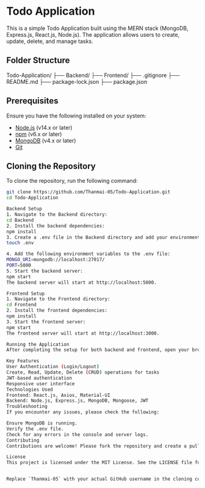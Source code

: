 # Todo Application

This is a simple Todo Application built using the MERN stack (MongoDB, Express.js, React.js, Node.js). The application allows users to create, update, delete, and manage tasks.

## Folder Structure

Todo-Application/
├── Backend/
├── Frontend/
├── .gitignore
├── README.md
├── package-lock.json
├── package.json


## Prerequisites

Ensure you have the following installed on your system:

- [Node.js](https://nodejs.org/) (v14.x or later)
- [npm](https://www.npmjs.com/) (v6.x or later)
- [MongoDB](https://www.mongodb.com/) (v4.x or later)
- [Git](https://git-scm.com/)

## Cloning the Repository

To clone the repository, run the following command:

```bash
git clone https://github.com/Thanmai-05/Todo-Application.git
cd Todo-Application

Backend Setup
1. Navigate to the Backend directory:
cd Backend
2. Install the backend dependencies:
npm install
3. Create a .env file in the Backend directory and add your environment variables:
touch .env

4. Add the following environment variables to the .env file:
MONGO_URI=mongodb://localhost:27017/
PORT=5000
5. Start the backend server:
npm start
The backend server will start at http://localhost:5000.

Frontend Setup
1. Navigate to the Frontend directory:
cd Frontend
2. Install the frontend dependencies:
npm install
3. Start the frontend server:
npm start
The frontend server will start at http://localhost:3000.

Running the Application
After completing the setup for both backend and frontend, open your browser and navigate to http://localhost:3000 to use the Todo Application.

Key Features
User Authentication (Login/Logout)
Create, Read, Update, Delete (CRUD) operations for tasks
JWT-based authentication
Responsive user interface
Technologies Used
Frontend: React.js, Axios, Material-UI
Backend: Node.js, Express.js, MongoDB, Mongoose, JWT
Troubleshooting
If you encounter any issues, please check the following:

Ensure MongoDB is running.
Verify the .env file.
Check for any errors in the console and server logs.
Contributing
Contributions are welcome! Please fork the repository and create a pull request with your changes.

License
This project is licensed under the MIT License. See the LICENSE file for more details.


Replace `Thanmai-05` with your actual GitHub username in the cloning command. This README provides a comprehensive guide for setting up and running your Todo Application.
